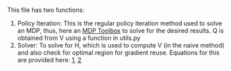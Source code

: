 This file has two functions: 

1. Policy Iteration: This is the regular policy iteration method used to solve an MDP, thus, here an [MDP Toolbox](https://pymdptoolbox.readthedocs.io/en/latest/) 
to solve for the desired results. Q is obtained from V using a function in utils.py
2. Solver: To solve for H, which is used to compute V (in the naive method) and also check for optimal region for gradient reuse. Equations for this are provided here: [1](https://papers.nips.cc/paper/4479-map-inference-for-bayesian-inverse-reinforcement-learning),
[2](https://papers.nips.cc/paper/4479-map-inference-for-bayesian-inverse-reinforcement-learning-supplemental.zip)
